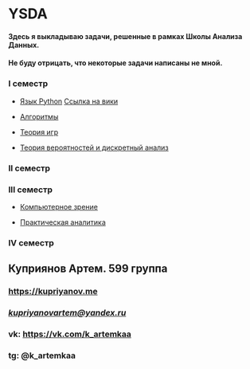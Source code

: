 # YSDA
#### Здесь я выкладываю задачи, решенные в рамках Школы Анализа Данных.
#### Не буду отрицать, что некоторые задачи написаны не мной.

### I семестр

* [Язык Python](https://github.com/ArtemKupriyanov/YSDA/tree/master/1st-term/Python) [Ссылка на вики](https://wiki.school.yandex.ru/shad/groups/2017/semester2/Python/)

* [Алгоритмы]()

* [Теория игр]()

* [Теория вероятностей и дискретный анализ]()

### II  семестр

### III семестр

* [Компьютерное зрение]()

* [Практическая аналитика]()


### IV семестр


 ## **Куприянов Артем. 599 группа**
 ### https://kupriyanov.me
 ### *kupriyanovartem@yandex.ru*
 ### vk: https://vk.com/k_artemkaa
 ### tg: @k_artemkaa
